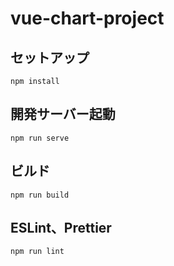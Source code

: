 # vue-chart-project

## セットアップ
```
npm install
```

## 開発サーバー起動
```
npm run serve
```

## ビルド
```
npm run build
```

## ESLint、Prettier
```
npm run lint
```
